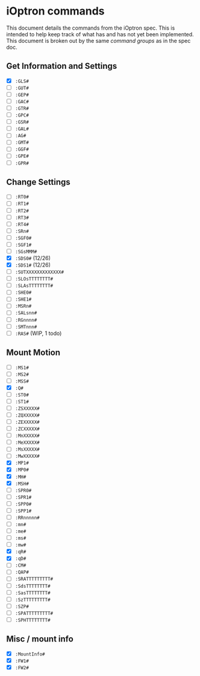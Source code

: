 # iOptron commands

This document details the commands from the iOptron spec. This is intended
to help keep track of what has and has not yet been implemented. This document
is broken out by the same *command groups* as in the spec doc.

## Get Information and Settings
- [x] `:GLS#`
- [ ] `:GUT#`
- [ ] `:GEP#`
- [ ] `:GAC#` 
- [ ] `:GTR#`
- [ ] `:GPC#`
- [ ] `:GSR#`
- [ ] `:GAL#`
- [ ] `:AG#`
- [ ] `:GMT#`
- [ ] `:GGF#`
- [ ] `:GPE#`
- [ ] `:GPR#`

## Change Settings
- [ ] `:RT0#`
- [ ] `:RT1#`
- [ ] `:RT2#`
- [ ] `:RT3#`
- [ ] `:RT4#`
- [ ] `:SRn#`
- [ ] `:SGF0#`
- [ ] `:SGF1#`
- [ ] `:SGsMMM#`
- [x] `:SDS0#` (12/26)
- [x] `:SDS1#` (12/26)
- [ ] `:SUTXXXXXXXXXXXXX#`
- [ ] `:SLOsTTTTTTTT#`
- [ ] `:SLAsTTTTTTTT#`
- [ ] `:SHE0#`
- [ ] `:SHE1#`
- [ ] `:MSRn#`
- [ ] `:SALsnn#`
- [ ] `:RGnnnn#`
- [ ] `:SMTnnn#`
- [ ] `:RAS#` (WIP, 1 todo)

## Mount Motion
- [ ] `:MS1#`
- [ ] `:MS2#`
- [ ] `:MSS#`
- [X] `:Q#`
- [ ] `:ST0#`
- [ ] `:ST1#`
- [ ] `:ZSXXXXX#`
- [ ] `:ZQXXXXX#`
- [ ] `:ZEXXXXX#`
- [ ] `:ZCXXXXX#`
- [ ] `:MnXXXXX#`
- [ ] `:MeXXXXX#`
- [ ] `:MsXXXXX#`
- [ ] `:MwXXXXX#`
- [x] `:MP1#`
- [x] `:MP0#`
- [X] `:MH#`
- [X] `:MSH#`
- [ ] `:SPR0#`
- [ ] `:SPR1#`
- [ ] `:SPP0#`
- [ ] `:SPP1#`
- [ ] `:RRnnnnn#`
- [ ] `:mn#`
- [ ] `:me#`
- [ ] `:ms#`
- [ ] `:mw#`
- [x] `:qR#`
- [x] `:qD#`
- [ ] `:CM#`
- [ ] `:QAP#`
- [ ] `:SRATTTTTTTTT#`
- [ ] `:SdsTTTTTTTT#`
- [ ] `:SasTTTTTTTT#`
- [ ] `:SzTTTTTTTTT#`
- [ ] `:SZP#`
- [ ] `:SPATTTTTTTTT#`
- [ ] `:SPHTTTTTTTT#`

## Misc / mount info
- [x] `:MountInfo#`
- [x] `:FW1#`
- [x] `:FW2#`